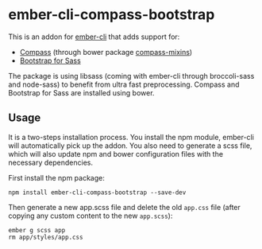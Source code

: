 ember-cli-compass-bootstrap
===========================

This is an addon for [ember-cli](http://iamstef.net/ember-cli/) that adds support for:

  * [Compass](http://compass-style.org) (through bower package [compass-mixins](https://github.com/Igosuki/compass-mixins))
  * [Bootstrap for Sass](http://getbootstrap.com)

The package is using libsass (coming with ember-cli through broccoli-sass and node-sass) to benefit from
ultra fast preprocessing. Compass and Bootstrap for Sass are installed using bower.

## Usage

It is a two-steps installation process. You install the npm module, ember-cli will automatically
pick up the addon. You also need to generate a scss file, which will also update npm and bower
configuration files with the necessary dependencies.

First install the npm package:

```
npm install ember-cli-compass-bootstrap --save-dev
```

Then generate a new app.scss file and delete the old `app.css` file (after copying
any custom content to the new `app.scss`):

```
ember g scss app
rm app/styles/app.css
```
